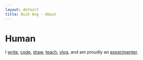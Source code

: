 ```yaml
---
layout: default
title: Nick Ang - About
---
```


# Human

I [write](https://nickang.com), [code](http://github.com/nickangtc), [draw](https://instagram.com/nickang_blog), [teach](https://www.youtube.com/channel/UCfGK7NLYK22y1ahCh6w9baw), [vlog](https://www.youtube.com/channel/UCfGK7NLYK22y1ahCh6w9baw), and am proudly an [experimenter](https://twitter.com/nickang/status/1239810379963867136).